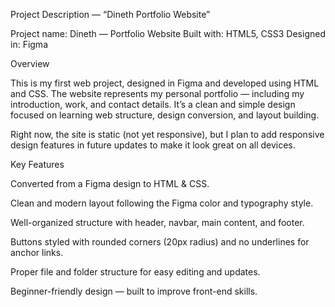 Project Description — “Dineth Portfolio Website”

Project name: Dineth — Portfolio Website
Built with: HTML5, CSS3
Designed in: Figma

Overview

This is my first web project, designed in Figma and developed using HTML and CSS. The website represents my personal portfolio — including my introduction, work, and contact details. It’s a clean and simple design focused on learning web structure, design conversion, and layout building.

Right now, the site is static (not yet responsive), but I plan to add responsive design features in future updates to make it look great on all devices.

 Key Features

Converted from a Figma design to HTML & CSS.

Clean and modern layout following the Figma color and typography style.

Well-organized structure with header, navbar, main content, and footer.

Buttons styled with rounded corners (20px radius) and no underlines for anchor links.

Proper file and folder structure for easy editing and updates.

Beginner-friendly design — built to improve front-end skills.

